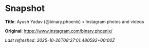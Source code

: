 # Snapshot

**Title**: Ayush Yadav (@binary.phoenix) • Instagram photos and videos

**Original**: <https://www.instagram.com/binary.phoenix/>

_Last refreshed: 2025-10-26T08:37:01.480592+00:00Z_
